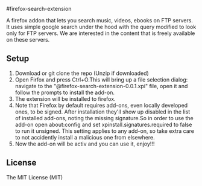 #firefox-search-extension

A firefox addon that lets you search music, videos, ebooks on FTP servers. It uses simple google search under the hood with the query modified to look only for FTP servers. We are interested in the content that is freely available on these servers.

## Setup

1. Download or git clone the repo (Unzip if downloaded)
2. Open Firfox and press Ctrl+O.This will bring up a file selection dialog: navigate to the "@firefox-search-extension-0.0.1.xpi" file, open it and follow the prompts to install the add-on.
3. The extension will be installed to firefox.
4. Note that Firefox by default requires add-ons, even locally developed ones, to be signed. After installation they'll show up disabled in the list of installed add-ons, noting the missing signature.So in order to use the add-on open about:config and set xpinstall.signatures.required to false to run it unsigned. This setting applies to any add-on, so take extra care to not accidently install a malicious one from elsewhere.
5. Now the add-on will be activ and you can use it, enjoy!!!

## License

The MIT License (MIT)
